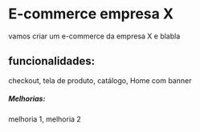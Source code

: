 # E-commerce empresa X
 vamos criar um e-commerce da empresa X e blabla

## funcionalidades:

checkout, tela de produto, catálogo, Home com banner

##### Melhorias:

melhoria 1, melhoria 2
